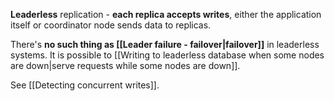 **Leaderless** replication - **each replica accepts writes**, either the application itself or coordinator node sends data to replicas.

There's **no such thing as [[Leader failure - failover|failover]]** in leaderless systems. It is possible to [[Writing to leaderless database when some nodes are down|serve requests while some nodes are down]].

See [[Detecting concurrent writes]].
